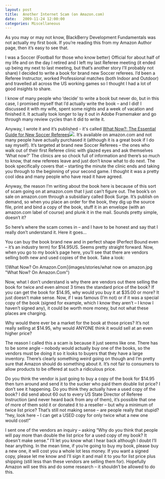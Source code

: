 ```yaml
---
layout: post
title:  Another Internet Scam (on Amazon.com)
date:   2009-11-24 12:00:00
categories: Miscellaneous
---
```

As you may or may not know, BlackBerry Development Fundamentals was not actually my first book. If you’re reading this from my Amazon Author page, then it’s easy to see that.

I was a Soccer (Football for those who know better) Official for about half of my life and on the day I retired and I left my last Referee meeting (it ended up being my next to last meeting, but that’s another story I’ll probably not share) I decided to write a book for brand new Soccer referees. I’d been a Referee Instructor, worked Professional matches (both Indoor and Outdoor) and travelled all across the US working games so I thought I had a lot of good insights to share.

I know of many people who ‘decide’ to write a book but never do, but in this case, I promised myself that I’d actually write the book – and I did! I discussed it with my wife, spent some nights and a week of vacation and finished it. It actually took longer to lay it out in Adobe Framemaker and go through many review cycles than it did to write it.

Anyway, I wrote it and it’s published - it's called [What Now?: The Essential Guide for New Soccer Referees](http://www.amazon.com/gp/product/1419682334?ie=UTF8&tag=mcnsof-20&linkCode=as2&camp=1789&creative=390957&creativeASIN=1419682334)![](http://www.assoc-amazon.com/e/ir?t=mcnsof-20&l=as2&o=1&a=1419682334). It’s available on amazon.com and not many people have actually purchased it (although it is a great book if I do say myself). It’s targeted at brand new Soccer Referees – the ones who walk out of their first Referee clinic with glazed eyes and ask themselves ‘What now?’ The clinics are so chock full of information and there’s so much to know, that new referees leave and just don’t know what to do next. The book specifically covers that – starting the minute the clinic ends and taking you through to the beginning of your second game. I thought it was a pretty cool idea and many people who have read it have agreed.

Anyway, the reason I’m writing about the book here is because of this sort of scam going on at amazon.com that I just can’t figure out. The book’s on sale on amazon.com through a subsidiary called Book Surge. It’s publish on demand, so when you place an order for the book, they dig up the source file, print and bind a copy of the book, stuff it in an envelope (with an amazon.com label of course) and plunk it in the mail. Sounds pretty simple, doesn’t it?

So here’s where the scam comes in – and I have to be honest and say that I really don’t understand it. Here it goes…

You can buy the book brand new and in perfect shape (Perfect Bound even – it’s an industry term) for $14.95US. Seems pretty straight forward. Now, when you go to my book’s page here, you’ll see that there are vendors selling both new and used copies of the book. Take a look:

  
![What Now? On Amazon.Com](images/stories/what now on amazon.jpg "What Now? On Amazon.Com")

Now, what I don’t understand is why there are vendors out there selling the book for twice and even almost 3 times the standard price of the book? If you can get the book for $14.95, why would you buy it at $35.00 or more? It just doesn’t make sense. Now, if I was famous (I’m not) or if it was a special copy of the book (signed for example, which I know they aren’t – I know I haven’t signed any), it could be worth more money, but not what these places are charging.

Why would there ever be a market for the book at those prices? It’s not really selling at $14.95, why would ANYONE think it would sell at an even higher price?

The reason I called this a scam is because it just seems like one. There has to be some angle – nobody would actually buy one of the books, so the vendors must be doing it so it looks to buyers that they have a large inventory. There’s clearly something weird going on though and I’m pretty sure that Amazon should do something about it. It’s not fair to consumers to allow products to be offered at such a ridiculous price.

Do you think the vendor is just going to buy a copy of the book for $14.95 then turn around and send it to the sucker who paid them double list price? I don’t see it happening. Do you think they actually have a used copy of the book? I did send about 60 out to every US State Director of Referee Instruction (and never heard back from any of them), it’s possible that one of more of them sold it or donated it to a reseller – but why a minimum of twice list price? That’s still not making sense – are people really that stupid?  “hey, look here – I can get a USED copy for only twice what a new one would cost!”

I sent one of the vendors an inquiry – asking “Why do you think that people will pay more than double the list price for a used copy of my book? It doesn't make sense.” I’ll let you know what I hear back although I doubt I’ll hear anything. In the mean time, if you’re going to buy my book, please buy a new one, it will cost you a whole lot less money. If you want a signed copy, please let me know and I’ll sign it and mail it to you for list price plus shipping (still less than these vendors are selling them for). Hopefully Amazon will see this and do some research – it shouldn’t be allowed to do this.